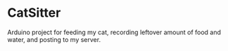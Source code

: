 # CatSitter
Arduino project for feeding my cat, recording leftover amount of food and water, and posting to my server.
